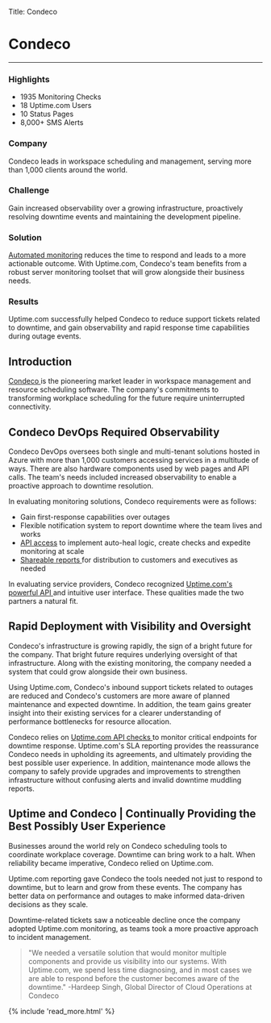 Title: Condeco

<div class="container bg-white my-5">
  <div class="row">
    <div class="col-3"></div>
    <div class="col-6">
      <h1 mt-5>Condeco</h1>
      <hr class="bg-success pt-2 mx-0 w-50" />
    </div>
    <div class="col-3"></div>
  </div>
  <div class="row">
    <div class="col-3 p-4 sidebar">
      <h3 class="mt-0">Highlights</h3>
      <ul>
        <li>1935 Monitoring Checks</li>
        <li>18 Uptime.com Users</li>
        <li>10 Status Pages</li>
        <li>8,000+ SMS Alerts</li>
      </ul>
      <h3>Company</h3>
      <p>Condeco leads in workspace scheduling and management, serving more than 1,000 clients around the world.</p>
      <h3>Challenge</h3>
      <p>Gain increased observability over a growing infrastructure, proactively resolving downtime events and maintaining the development pipeline.</p>
      <h3>Solution</h3>
      <p><a href="/domain-health">Automated monitoring</a> reduces the time to respond and leads to a more actionable outcome. With Uptime.com, Condeco's team benefits from a robust server monitoring toolset that will grow alongside their business needs.</p>
      <h3>Results</h3>
      <p>Uptime.com successfully helped Condeco to reduce support tickets related to downtime, and gain observability and rapid response time capabilities during outage events.</p>
    </div>
    <div class="col-6 p-4">
      <h2>
        Introduction
      </h2>
      <p>
        <a target="_blank" href="https://www.condecosoftware.com/" rel="noopener">
        Condeco
        </a>
        is the pioneering market leader in workspace management and resource
        scheduling software. The company's commitments to transforming workplace
        scheduling for the future require uninterrupted connectivity.
      </p>
      <h2>
        Condeco DevOps Required Observability
      </h2>
      <p>
        Condeco DevOps oversees both single and multi-tenant solutions hosted in
        Azure with more than 1,000 customers accessing services in a multitude of
        ways. There are also hardware components used by web pages and API calls.
        The team's needs included increased observability to enable a proactive
        approach to downtime resolution.
      </p>
      <p>
        In evaluating monitoring solutions, Condeco requirements were as follows:
      </p>
      <ul>
        <li>
          Gain first-response capabilities over outages
        </li>
        <li>
          Flexible notification system to report downtime where the team lives
          and works
        </li>
        <li>
          <a href="/api/v1/docs/?hsLang=en">API access</a>
          to implement auto-heal logic, create checks and expedite monitoring at
          scale
        </li>
        <li>
          <a href="/status-page?hsLang=en">
          Shareable reports
          </a>
          for distribution to customers and executives as needed
        </li>
      </ul>
      <p>
        In evaluating service providers, Condeco recognized
        <a
          href="https://support.uptime.com/hc/en-us/articles/360009681280-Getting-Started-with-the-Uptime-com-REST-API"
          rel="noopener"
          >
        Uptime.com's powerful API
        </a>
        and intuitive user interface. These qualities made the two partners a
        natural fit.
      </p>
      <h2>
        Rapid Deployment with Visibility and Oversight
      </h2>
      <p>
        Condeco's infrastructure is growing rapidly, the sign of a bright future
        for the company. That bright future requires underlying oversight of that
        infrastructure. Along with the existing monitoring, the company needed a
        system that could grow alongside their own business.
      </p>
      <p>
        Using Uptime.com, Condeco's inbound support tickets related to outages are
        reduced and Condeco's customers are more aware of planned maintenance and
        expected downtime. In addition, the team gains greater insight into their
        existing services for a clearer understanding of performance bottlenecks
        for resource allocation.
      </p>
      <p>
        Condeco relies on
        <a
          href="https://support.uptime.com/hc/en-us/articles/360001311589-API-Check-Basics"
          >
        Uptime.com API checks
        </a>
        to monitor critical endpoints for downtime response. Uptime.com's SLA
        reporting provides the reassurance Condeco needs in upholding its
        agreements, and ultimately providing the best possible user experience. In
        addition, maintenance mode allows the company to safely provide upgrades
        and improvements to strengthen infrastructure without confusing alerts and
        invalid downtime muddling reports.
      </p>
      <h2>
        Uptime and Condeco | Continually Providing the Best Possibly User
        Experience
      </h2>
      <p>
        Businesses around the world rely on Condeco
        scheduling tools to coordinate workplace
        coverage. Downtime can bring work to a halt.
        When reliability became imperative, Condeco
        relied on Uptime.com.
      </p>
      <p>
        Uptime.com reporting gave Condeco the tools
        needed not just to respond to downtime, but to
        learn and grow from these events. The company
        has better data on performance and outages to
        make informed data-driven decisions as they
        scale.
      </p>
      <p>
        Downtime-related tickets saw a noticeable
        decline once the company adopted Uptime.com
        monitoring, as teams took a more proactive
        approach to incident management.
      </p>
      <blockquote class="blockquote">
        "We needed a versatile solution that would monitor multiple components and
        provide us visibility into our systems. With Uptime.com, we spend less time
        diagnosing, and in most cases we are able to respond before the customer
        becomes aware of the downtime." -Hardeep Singh, Global Director of Cloud
        Operations at Condeco
      </blockquote>
    </div>
    <div class="col-3 p-4">
      {% include 'read_more.html' %}
    </div>
  </div>
</div>
